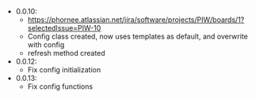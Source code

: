 - 0.0.10:
  - https://phornee.atlassian.net/jira/software/projects/PIW/boards/1?selectedIssue=PIW-10
  - Config class created, now uses templates as default, and overwrite with config
  - refresh method created
- 0.0.12:
  - Fix config initialization
- 0.0.13:
  - Fix config functions